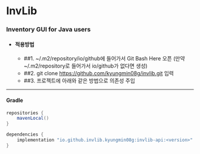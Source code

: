 # InvLib

### Inventory GUI for Java users

* #### 적용방법
  * ##1. ~/.m2/repository/io/github에 들어가서 Git Bash Here 오픈
      (만약 ~/.m2/repository로 들어가서 io/github가 없다면 생성)
  * ##2. git clone https://github.com/kyungmin08g/invlib.git 입력
  * ##3. 프로젝트에 아래와 같은 방법으로 의존성 주입

---

#### Gradle

```java
repositories {
    mavenLocal()
}
```

```java
dependencies {
    implementation "io.github.invlib.kyungmin08g:invlib-api:<version>"
}
```
